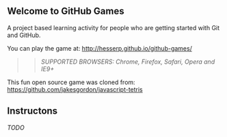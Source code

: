 ## Welcome to GitHub Games

A project based learning activity for people who are getting started with Git and GitHub.

You can play the game at: http://hesserp.github.io/github-games/

>> _*SUPPORTED BROWSERS*: Chrome, Firefox, Safari, Opera and IE9+_

This fun open source game was cloned from: https://github.com/jakesgordon/javascript-tetris

## Instructons

_TODO_
